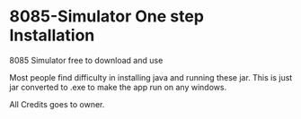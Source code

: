 # 8085-Simulator One step Installation
8085 Simulator free to download and use 


Most people find difficulty in installing java and running these jar. 
This is just jar converted to .exe to make the app run on any windows.


All Credits goes to owner.
